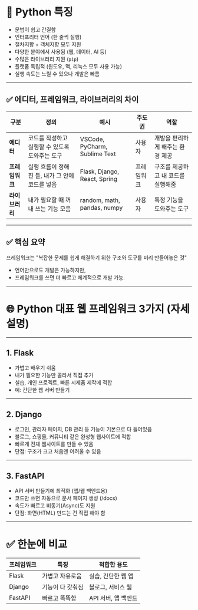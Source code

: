 # 🐍 Python 특징

- 문법이 쉽고 간결함
- 인터프리터 언어 (한 줄씩 실행)
- 절차지향 + 객체지향 모두 지원
- 다양한 분야에서 사용됨 (웹, 데이터, AI 등)
- 수많은 라이브러리 지원 (`pip`)
- 플랫폼 독립적 (윈도우, 맥, 리눅스 모두 사용 가능)
- 실행 속도는 느릴 수 있으나 개발은 빠름

---

## ✅ 에디터, 프레임워크, 라이브러리의 차이

| 구분         | 정의                                         | 예시                           | 주도권     | 역할                                   |
|--------------|----------------------------------------------|--------------------------------|------------|----------------------------------------|
| **에디터**   | 코드를 작성하고 실행할 수 있도록 도와주는 도구 | VSCode, PyCharm, Sublime Text | 사용자     | 개발을 편리하게 해주는 환경 제공       |
| **프레임워크** | 실행 흐름이 정해진 틀, 내가 그 안에 코드를 넣음 | Flask, Django, React, Spring  | 프레임워크 | 구조를 제공하고 내 코드를 실행해줌     |
| **라이브러리** | 내가 필요할 때 꺼내 쓰는 기능 모음             | random, math, pandas, numpy   | 사용자     | 특정 기능을 도와주는 도구               |

---

## ✅ 핵심 요약
프레임워크는 "복잡한 문제를 쉽게 해결하기 위한 구조와 도구를 미리 만들어놓은 것"
- 언어만으로도 개발은 가능하지만,
- 프레임워크를 쓰면 더 빠르고 체계적으로 개발 가능.

---

# 🌐 Python 대표 웹 프레임워크 3가지 (자세 설명)

---

## 1. Flask
- 가볍고 배우기 쉬움
- 내가 필요한 기능만 골라서 직접 추가
- 실습, 개인 프로젝트, 빠른 시제품 제작에 적합
- 예: 간단한 웹 서버 만들기

---

## 2. Django
- 로그인, 관리자 페이지, DB 관리 등 기능이 기본으로 다 들어있음
- 블로그, 쇼핑몰, 커뮤니티 같은 완성형 웹사이트에 적합
- 빠르게 전체 웹사이트를 만들 수 있음
- 단점: 구조가 크고 처음엔 어려울 수 있음

---

## 3. FastAPI
- API 서버 만들기에 최적화 (앱/웹 백엔드용)
- 코드만 쓰면 자동으로 문서 페이지 생성 (/docs)
- 속도가 빠르고 비동기(Async)도 지원
- 단점: 화면(HTML) 만드는 건 직접 해야 함

---

# ✅ 한눈에 비교

| 프레임워크 | 특징 | 적합한 용도 |
|------------|-------|---------------|
| Flask | 가볍고 자유로움 | 실습, 간단한 웹 앱 |
| Django | 기능이 다 갖춰짐 | 블로그, 서비스 웹 |
| FastAPI | 빠르고 똑똑함 | API 서버, 앱 백엔드